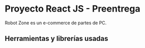 # Proyecto React JS - Preentrega

Robot Zone es un e-commerce de partes de PC.

## Herramientas y librerías usadas